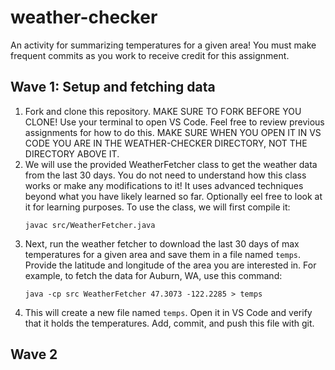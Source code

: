 # weather-checker

An activity for summarizing temperatures for a given area! You must make frequent commits as you work to receive credit for this assignment.

## Wave 1: Setup and fetching data
1. Fork and clone this repository. MAKE SURE TO FORK BEFORE YOU CLONE! Use your terminal to open VS Code. Feel free to review previous assignments for how to do this. MAKE SURE WHEN YOU OPEN IT IN VS CODE YOU ARE IN THE WEATHER-CHECKER DIRECTORY, NOT THE DIRECTORY ABOVE IT.
1. We will use the provided WeatherFetcher class to get the weather data from the last 30 days. You do not need to understand how this class works or make any modifications to it! It uses advanced techniques beyond what you have likely learned so far. Optionally eel free to look at it for learning purposes. To use the class, we will first compile it:
    ```
    javac src/WeatherFetcher.java
    ```
1. Next, run the weather fetcher to download the last 30 days of max temperatures for a given area and save them in a file named `temps`. Provide the latitude and longitude of the area you are interested in. For example, to fetch the data for Auburn, WA, use this command:
    ```
    java -cp src WeatherFetcher 47.3073 -122.2285 > temps
    ```
1. This will create a new file named `temps`. Open it in VS Code and verify that it holds the temperatures. Add, commit, and push this file with git.

## Wave 2